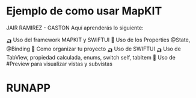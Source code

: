 #  Ejemplo de como usar MapKIT

JAIR RAMIREZ - GASTON
Aquí aprenderás lo siguiente:

🛺 Uso del framework MAPKIT y SWIFTUI
🚢 Uso de los Properties @State, @Binding
🚜 Como organizar tu proyecto
🛺 Uso de SWIFTUI
🛺 Uso de TabView, propiedad calculada, enums, switch self, tabItem
🚜 Uso de #Preview para visualizar vistas y subvistas
# RUNAPP
